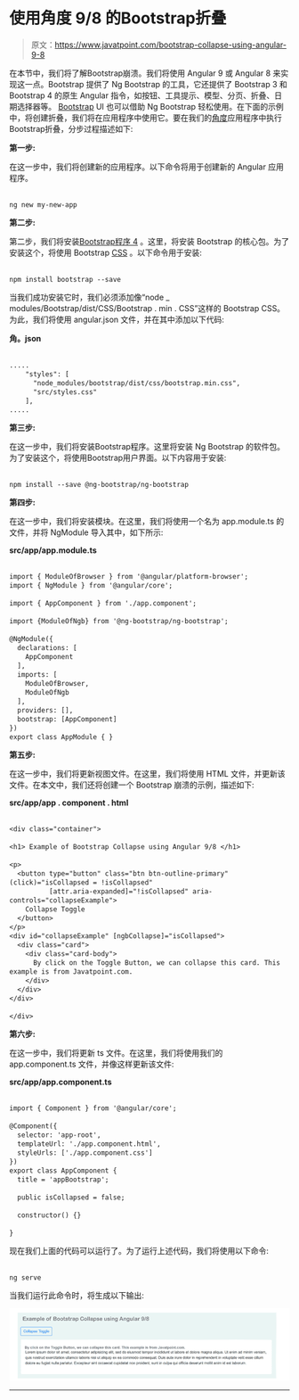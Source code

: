 # 使用角度 9/8 的Bootstrap折叠

> 原文：<https://www.javatpoint.com/bootstrap-collapse-using-angular-9-8>

在本节中，我们将了解Bootstrap崩溃。我们将使用 Angular 9 或 Angular 8 来实现这一点。Bootstrap 提供了 Ng Bootstrap 的工具，它还提供了 Bootstrap 3 和 Bootstrap 4 的原生 Angular 指令，如按钮、工具提示、模型、分页、折叠、日期选择器等。 [Bootstrap](https://www.javatpoint.com/bootstrap-tutorial) UI 也可以借助 Ng Bootstrap 轻松使用。在下面的示例中，将创建折叠，我们将在应用程序中使用它。要在我们的[角度](https://www.javatpoint.com/angularjs-tutorial)应用程序中执行Bootstrap折叠，分步过程描述如下:

**第一步:**

在这一步中，我们将创建新的应用程序。以下命令将用于创建新的 Angular 应用程序。

```

ng new my-new-app

```

**第二步:**

第二步，我们将安装[Bootstrap程序 4](https://www.javatpoint.com/bootstrap-4) 。这里，将安装 Bootstrap 的核心包。为了安装这个，将使用 Bootstrap [CSS](https://www.javatpoint.com/css-tutorial) 。以下命令用于安装:

```

npm install bootstrap --save

```

当我们成功安装它时，我们必须添加像“node _ modules/Bootstrap/dist/CSS/Bootstrap . min . CSS”这样的 Bootstrap CSS。为此，我们将使用 angular.json 文件，并在其中添加以下代码:

**角。json**

```

.....
    "styles": [
      "node_modules/bootstrap/dist/css/bootstrap.min.css",
      "src/styles.css"
    ],
.....

```

**第三步:**

在这一步中，我们将安装Bootstrap程序。这里将安装 Ng Bootstrap 的软件包。为了安装这个，将使用Bootstrap用户界面。以下内容用于安装:

```

npm install --save @ng-bootstrap/ng-bootstrap

```

**第四步:**

在这一步中，我们将安装模块。在这里，我们将使用一个名为 app.module.ts 的文件，并将 NgModule 导入其中，如下所示:

**src/app/app.module.ts**

```

import { ModuleOfBrowser } from '@angular/platform-browser';
import { NgModule } from '@angular/core';

import { AppComponent } from './app.component';

import {ModuleOfNgb} from '@ng-bootstrap/ng-bootstrap';

@NgModule({
  declarations: [
    AppComponent
  ],
  imports: [
    ModuleOfBrowser, 
    ModuleOfNgb
  ],
  providers: [],
  bootstrap: [AppComponent]
})
export class AppModule { }

```

**第五步:**

在这一步中，我们将更新视图文件。在这里，我们将使用 HTML 文件，并更新该文件。在本文中，我们还将创建一个 Bootstrap 崩溃的示例，描述如下:

**src/app/app . component . html**

```

<div class="container">

<h1> Example of Bootstrap Collapse using Angular 9/8 </h1>

<p>
  <button type="button" class="btn btn-outline-primary" (click)="isCollapsed = !isCollapsed"
          [attr.aria-expanded]="!isCollapsed" aria-controls="collapseExample">
    Collapse Toggle
  </button>
</p>
<div id="collapseExample" [ngbCollapse]="isCollapsed">
  <div class="card">
    <div class="card-body">
      By click on the Toggle Button, we can collapse this card. This example is from Javatpoint.com.
    </div>
  </div>
</div>

</div>

```

**第六步:**

在这一步中，我们将更新 ts 文件。在这里，我们将使用我们的 app.component.ts 文件，并像这样更新该文件:

**src/app/app.component.ts**

```

import { Component } from '@angular/core';

@Component({
  selector: 'app-root',
  templateUrl: './app.component.html',
  styleUrls: ['./app.component.css']
})
export class AppComponent {
  title = 'appBootstrap';

  public isCollapsed = false;

  constructor() {}

}

```

现在我们上面的代码可以运行了。为了运行上述代码，我们将使用以下命令:

```

ng serve

```

当我们运行此命令时，将生成以下输出:

![Bootstrap Collapse using Angular 9/8](img/6dd4350c18a2e085cbb3a7f02dc0c40c.png)

* * *